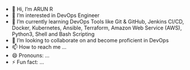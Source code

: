 - 👋 Hi, I’m ARUN R
- 👀 I’m interested in DevOps Engineer
- 🌱 I’m currently learning DevOps Tools like Git & GitHub, Jenkins CI/CD, Docker, Kubernetes, Ansible, Terraform, Amazon Web Service (AWS), Python3, Shell and Bash Scripting
- 💞️ I’m looking to collaborate on and become proficient in DevOps
- 📫 How to reach me ...
- 😄 Pronouns: ...
- ⚡ Fun fact: ...

<!---
KINGNURA007/KINGNURA007 is a ✨ special ✨ repository because its `README.md` (this file) appears on your GitHub profile.
You can click the Preview link to take a look at your changes.
--->
